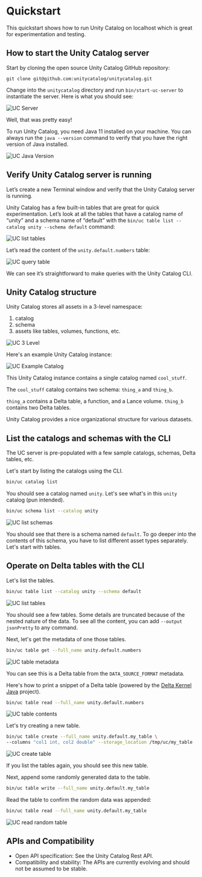 # Quickstart

This quickstart shows how to run Unity Catalog on localhost which is great for experimentation and testing.

## How to start the Unity Catalog server

Start by cloning the open source Unity Catalog GitHub repository:

```
git clone git@github.com:unitycatalog/unitycatalog.git
```

Change into the `unitycatalog` directory and run `bin/start-uc-server` to instantiate the server.  Here is what you should see:

![UC Server](./assets/images/uc_server.png)

Well, that was pretty easy!

To run Unity Catalog, you need Java 11 installed on your machine.  You can always run the `java --version` command to verify that you have the right version of Java installed.

![UC Java Version](./assets/images/uc_java_version.png)

## Verify Unity Catalog server is running

Let’s create a new Terminal window and verify that the Unity Catalog server is running.

Unity Catalog has a few built-in tables that are great for quick experimentation.  Let’s look at all the tables that have a catalog name of “unity” and a schema name of “default” with the `bin/uc table list --catalog unity --schema default` command:

![UC list tables](./assets/images/uc_list_tables.png)

Let’s read the content of the `unity.default.numbers` table:

![UC query table](./assets/images/uc_query_table.png)

We can see it’s straightforward to make queries with the Unity Catalog CLI.

## Unity Catalog structure

Unity Catalog stores all assets in a 3-level namespace:

1. catalog
2. schema
3. assets like tables, volumes, functions, etc.

![UC 3 Level](./assets/images/uc-3-level.png)

Here's an example Unity Catalog instance:

![UC Example Catalog](./assets/images/uc_example_catalog.png)

This Unity Catalog instance contains a single catalog named `cool_stuff`.

The `cool_stuff` catalog contains two schema: `thing_a` and `thing_b`.

`thing_a` contains a Delta table, a function, and a Lance volume.  `thing_b` contains two Delta tables.

Unity Catalog provides a nice organizational structure for various datasets.

## List the catalogs and schemas with the CLI

The UC server is pre-populated with a few sample catalogs, schemas, Delta tables, etc.

Let's start by listing the catalogs using the CLI.

```sh
bin/uc catalog list
```

You should see a catalog named `unity`. Let's see what's in this `unity` catalog (pun intended).

```sh
bin/uc schema list --catalog unity
```

![UC list schemas](./assets/images/uc_quickstart_schema_list.png)

You should see that there is a schema named `default`.  To go deeper into the contents of this schema,
you have to list different asset types separately. Let's start with tables.

## Operate on Delta tables with the CLI

Let's list the tables.

```sh
bin/uc table list --catalog unity --schema default
```

![UC list tables](./assets/images/uc_quickstart_table_list.png)

You should see a few tables. Some details are truncated because of the nested nature of the data.
To see all the content, you can add `--output jsonPretty` to any command.

Next, let's get the metadata of one those tables.

```sh
bin/uc table get --full_name unity.default.numbers
```

![UC table metadata](./assets/images/uc_quickstart_table_metadata.png)

You can see this is a Delta table from the `DATA_SOURCE_FORMAT` metadata.

Here's how to print a snippet of a Delta table (powered by the [Delta Kernel Java](https://delta.io/blog/delta-kernel/) project).

```sh
bin/uc table read --full_name unity.default.numbers
```

![UC table contents](./assets/images/uc_quickstart_table_contents.png)

Let's try creating a new table.

```sh
bin/uc table create --full_name unity.default.my_table \
--columns "col1 int, col2 double" --storage_location /tmp/uc/my_table
```

![UC create table](./assets/images/uc_create_table.png)

If you list the tables again, you should see this new table. 

Next, append some randomly generated data to the table.

```sh
bin/uc table write --full_name unity.default.my_table
```

Read the table to confirm the random data was appended:

```sh
bin/uc table read --full_name unity.default.my_table
```

![UC read random table](./assets/images/uc_read_random_table.png)

## APIs and Compatibility

- Open API specification: See the Unity Catalog Rest API.
- Compatibility and stability: The APIs are currently evolving and should not be assumed to be stable.
